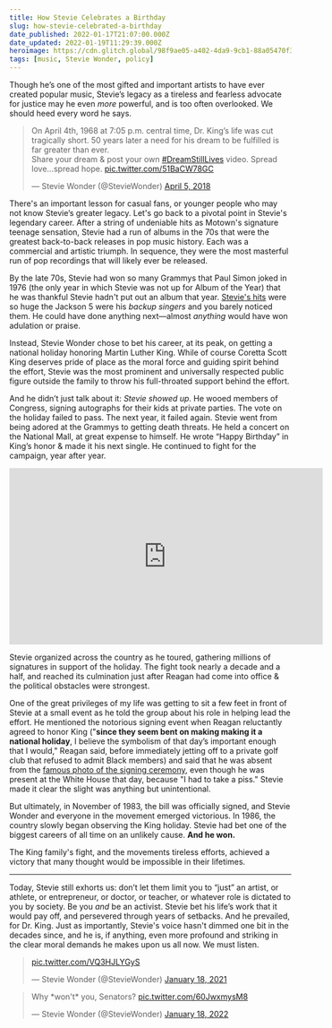 ```yaml
---
title: How Stevie Celebrates a Birthday
slug: how-stevie-celebrated-a-birthday
date_published: 2022-01-17T21:07:00.000Z
date_updated: 2022-01-19T11:29:39.000Z
heroimage: https://cdn.glitch.global/98f9ae05-a402-4da9-9cb1-88a05470f35a/Raffaele-Nicolussi-mlk-memorial.jpeg?v=1669498844228
tags: [music, Stevie Wonder, policy]
---
```


Though he’s one of the most gifted and important artists to have ever created popular music, Stevie’s legacy as a tireless and fearless advocate for justice may he even *more* powerful, and is too often overlooked. We should heed every word he says.

<blockquote class="twitter-tweet" data-theme="dark"><p lang="en" dir="ltr">On April 4th, 1968 at 7:05 p.m. central time, Dr. King’s life was cut tragically short. 50 years later a need for his dream to be fulfilled is far greater than ever.<br>Share your dream &amp; post your own <a href="https://twitter.com/hashtag/DreamStillLives?src=hash&amp;ref_src=twsrc%5Etfw">#DreamStillLives</a> video. Spread love...spread hope. <a href="https://t.co/51BaCW78GC">pic.twitter.com/51BaCW78GC</a></p>&mdash; Stevie Wonder (@StevieWonder) <a href="https://twitter.com/StevieWonder/status/981684090264064000?ref_src=twsrc%5Etfw">April 5, 2018</a></blockquote> <script async src="https://platform.twitter.com/widgets.js" charset="utf-8"></script>

There's an important lesson for casual fans, or younger people who may not know Stevie’s greater legacy. Let's go back to a pivotal point in Stevie's legendary career. After a string of undeniable hits as Motown's signature teenage sensation, Stevie had a run of albums in the 70s that were the greatest back-to-back releases in pop music history. Each was a commercial and artistic triumph. In sequence, they were the most masterful run of pop recordings that will likely ever be released.

By the late 70s, Stevie had won so many Grammys that Paul Simon joked in 1976 (the only year in which Stevie was not up for Album of the Year) that he was thankful Stevie hadn't put out an album that year. [Stevie's hits](https://www.youtube.com/watch?v=8hYPl3f_npw) were so huge the Jackson 5 were his *backup singers* and you barely noticed them. He could have done anything next—almost *anything* would have won adulation or praise.

Instead, Stevie Wonder chose to bet his career, at its peak, on getting a national holiday honoring Martin Luther King. While of course Coretta Scott King deserves pride of place as the moral force and guiding spirit behind the effort, Stevie was the most prominent and universally respected public figure outside the family to throw his full-throated support behind the effort.

And he didn’t just talk about it: *Stevie showed up*. He wooed members of Congress, signing autographs for their kids at private parties. The vote on the holiday failed to pass. The next year, it failed again. Stevie went from being adored at the Grammys to getting death threats. He held a concert on the National Mall, at great expense to himself. He wrote “Happy Birthday” in King’s honor & made it his next single. He continued to fight for the campaign, year after year.

<div style="text-align: center; margin: auto"><iframe src="https://www.youtube-nocookie.com/embed/DfqWLmHwn7U?yt:stretch=16:9&vq=hd1080p&loop=0&start=65&color=red&iv_load_policy=3&rel=0&showinfo=0&autohide=0&controls=1&modestbranding=1" width="560" height="315" allowtransparency="true" frameborder="0" ></iframe></div>

Stevie organized across the country as he toured, gathering millions of signatures in support of the holiday. The fight took nearly a decade and a half, and reached its culmination just after Reagan had come into office & the political obstacles were strongest.

One of the great privileges of my life was getting to sit a few feet in front of Stevie at a small event as he told the group about his role in helping lead the effort. He mentioned the notorious signing event when Reagan reluctantly agreed to honor King ("**since they seem bent on making making it a national holiday**, I believe the symbolism of that day’s important enough that I would," Reagan said, before immediately jetting off to a private golf club that refused to admit Black members) and said that he was absent from the [famous photo of the signing ceremony](https://en.wikipedia.org/wiki/Martin_Luther_King_Jr._Day#/media/File:Reagan_signs_Martin_Luther_King_bill.jpg), even though he was present at the White House that day, because "I had to take a piss." Stevie made it clear the slight was anything but unintentional.

But ultimately, in November of 1983, the bill was officially signed, and Stevie Wonder and everyone in the movement emerged victorious. In 1986, the country slowly began observing the King holiday. Stevie had bet one of the biggest careers of all time on an unlikely cause. **And he won.**

The King family's fight, and the movements tireless efforts, achieved a victory that many thought would be impossible in their lifetimes.

---

Today, Stevie still exhorts us: don’t let them limit you to “just” an artist, or athlete, or entrepreneur, or doctor, or teacher, or whatever role is dictated to you by society. Be you *and* be an activist. Stevie bet his life’s work that it would pay off, and persevered through years of setbacks. And he prevailed, for Dr. King. Just as importantly, Stevie's voice hasn't dimmed one bit in the decades since, and he is, if anything, even more profound and striking in the clear moral demands he makes upon us all now. We must listen.

<blockquote class="twitter-tweet" data-theme="dark"><p lang="zxx" dir="ltr"><a href="https://t.co/VQ3HJLYGyS">pic.twitter.com/VQ3HJLYGyS</a></p>&mdash; Stevie Wonder (@StevieWonder) <a href="https://twitter.com/StevieWonder/status/1351219065243774978?ref_src=twsrc%5Etfw">January 18, 2021</a></blockquote>

<blockquote class="twitter-tweet" data-theme="dark"><p lang="en" dir="ltr">Why *won&#39;t* you, Senators? <a href="https://t.co/60JwxmysM8">pic.twitter.com/60JwxmysM8</a></p>&mdash; Stevie Wonder (@StevieWonder) <a href="https://twitter.com/StevieWonder/status/1483356789194178560?ref_src=twsrc%5Etfw">January 18, 2022</a></blockquote>
